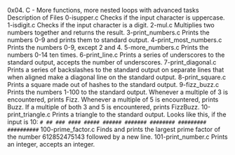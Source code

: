 0x04. C - More functions, more nested loops with advanced tasks
  Description of Files
0-isupper.c
Checks if the input character is uppercase.
1-isdigit.c
Checks if the input character is a digit.
2-mul.c
Multiplies two numbers together and returns the result.
3-print_numbers.c
Prints the numbers 0-9 and prints them to standard output.
4-print_most_numbers.c
Prints the numbers 0-9, except 2 and 4.
5-more_numbers.c
Prints the numbers 0-14 ten times.
6-print_line.c
Prints a series of underscores to the standard output, accepts the number of underscores.
7-print_diagonal.c
Prints a series of backslashes to the standard output on separate lines that when aligned make a diagonal line on the standard output.
8-print_square.c
Prints a square made out of hashes to the standard output.
9-fizz_buzz.c
Prints the numbers 1-100 to the standard output. Whenever a multiple of 3 is encountered, prints Fizz. Whenever a multiple of 5 is encountered, prints Buzz. If a multiple of both 3 and 5 is encountered, prints FizzBuzz.
10-print_triangle.c
Prints a triangle to the standard output. Looks like this, if the input is 10:
``` # ## ### #### ##### ###### ####### ######## ######### ########## ```
100-prime_factor.c
Finds and prints the largest prime factor of the number 612852475143 followed by a new line.
101-print_number.c
Prints an integer, accepts an integer.
